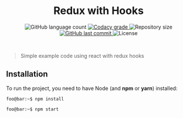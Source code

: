 <h1 align="center">Redux with Hooks</h1>

<p align="center">
  <img alt="GitHub language count" src="https://img.shields.io/github/languages/count/DanielAntunes97/redux-hooks.svg">
  
  <a href="https://www.codacy.com/app/DanielAntunes97/redux-hooks">
    <img alt="Codacy grade" src="https://img.shields.io/codacy/grade/93d9e96628a74885939ff3fed5d7355e.svg">
  </a>
  
  <img alt="Repository size" src="https://img.shields.io/github/repo-size/DanielAntunes97/redux-hooks.svg">
  
  <a href="https://github.com/DanielAntunes97/redux-hooks/commits/master">
    <img alt="GitHub last commit" src="https://img.shields.io/github/last-commit/DanielAntunes97/redux-hooks.svg">
  </a>
  
  <img alt="License" src="https://img.shields.io/badge/license-MIT-brightgreen">
</p>

<br>

> Simple example code using react with redux hooks

## Installation

To run the project, you need to have Node (and **npm** or **yarn**) installed:

```console
foo@bar:~$ npm install
```

```console
foo@bar:~$ npm start
```
